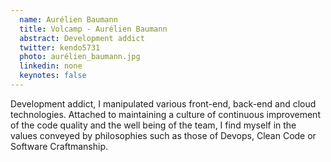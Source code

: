 ```yaml
---
  name: Aurélien Baumann
  title: Volcamp - Aurélien Baumann
  abstract: Development addict
  twitter: kendo5731
  photo: aurélien_baumann.jpg
  linkedin: none
  keynotes: false
---
```

Development addict, I manipulated various front-end, back-end and cloud technologies. Attached to maintaining a culture of continuous improvement of the code quality and the well being of the team, I find myself in the values ​​conveyed by philosophies such as those of Devops, Clean Code or Software Craftmanship. 